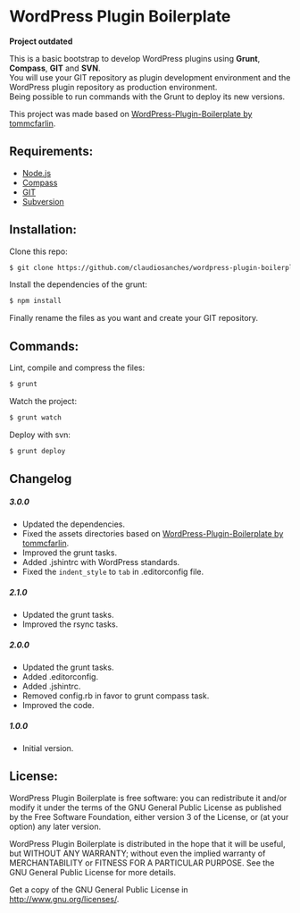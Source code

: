 # WordPress Plugin Boilerplate #

**Project outdated**

This is a basic bootstrap to develop WordPress plugins using **Grunt**, **Compass**, **GIT** and **SVN**.  
You will use your GIT repository as plugin development environment and the WordPress plugin repository as production environment.  
Being possible to run commands with the Grunt to deploy its new versions.

This project was made based on [WordPress-Plugin-Boilerplate by tommcfarlin](https://github.com/tommcfarlin/WordPress-Plugin-Boilerplate).

## Requirements: ##

* [Node.js](http://nodejs.org/)
* [Compass](http://compass-style.org/)
* [GIT](http://git-scm.com/)
* [Subversion](http://subversion.apache.org/)

## Installation: ##

Clone this repo:

```bash
$ git clone https://github.com/claudiosanches/wordpress-plugin-boilerplate.git
```

Install the dependencies of the grunt:

```bash
$ npm install
```

Finally rename the files as you want and create your GIT repository.

## Commands: ##

Lint, compile and compress the files:

```bash
$ grunt
```

Watch the project:

```bash
$ grunt watch
```

Deploy with svn:

```bash
$ grunt deploy
```

## Changelog ##

##### 3.0.0 #####

* Updated the dependencies.
* Fixed the assets directories based on [WordPress-Plugin-Boilerplate by tommcfarlin](https://github.com/tommcfarlin/WordPress-Plugin-Boilerplate).
* Improved the grunt tasks.
* Added .jshintrc with WordPress standards.
* Fixed the `indent_style` to `tab` in .editorconfig file.

##### 2.1.0 #####

* Updated the grunt tasks.
* Improved the rsync tasks.

##### 2.0.0 #####

* Updated the grunt tasks.
* Added .editorconfig.
* Added .jshintrc.
* Removed config.rb in favor to grunt compass task.
* Improved the code.

##### 1.0.0 #####

* Initial version.

## License: ##

WordPress Plugin Boilerplate is free software: you can redistribute it and/or modify it under the terms of the GNU General Public License as published
by the Free Software Foundation, either version 3 of the License, or (at your option) any later version.

WordPress Plugin Boilerplate is distributed in the hope that it will be useful, but WITHOUT ANY WARRANTY; without even the implied warranty of
MERCHANTABILITY or FITNESS FOR A PARTICULAR PURPOSE. See the GNU General Public License for more details.

Get a copy of the GNU General Public License in <http://www.gnu.org/licenses/>.
